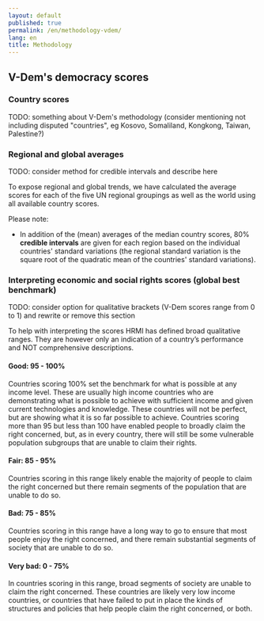 ```yaml
---
layout: default
published: true
permalink: /en/methodology-vdem/
lang: en
title: Methodology
---
```


## V-Dem's democracy scores

### Country scores

TODO: something about V-Dem's methodology (consider mentioning not including disputed "countries", eg Kosovo, Somaliland, Kongkong, Taiwan, Palestine?)

### Regional and global averages

TODO: consider method for credible intervals and describe here

To expose regional and global trends, we have calculated the average scores for each of the five UN regional groupings as well as the world using all available country scores.

Please note:

* In addition of the (mean) averages of the median country scores, 80% **credible intervals** are given for each region based on the individual countries' standard variations (the regional standard variation is the square root of the quadratic mean of the countries' standard variations).  

### Interpreting economic and social rights scores (global best benchmark)

TODO: consider option for qualitative brackets (V-Dem scores range from 0 to 1) and rewrite or remove this section

To help with interpreting the scores HRMI has defined broad qualitative ranges. They are however only an indication of a country’s performance and NOT comprehensive descriptions.

#### Good: 95 - 100%

Countries scoring 100% set the benchmark for what is possible at any income level. These are usually high income countries who are demonstrating what is possible to achieve with sufficient income and given current technologies and knowledge. These countries will not be perfect, but are showing what it is so far possible to achieve. Countries scoring more than 95 but less than 100 have enabled people to broadly claim the right concerned, but, as in every country, there will still be some vulnerable population subgroups that are unable to claim their rights.

#### Fair: 85 - 95%

Countries scoring in this range likely enable the majority of people to claim the right concerned but there remain segments of the population that are unable to do so.

#### Bad: 75 - 85%

Countries scoring in this range have a long way to go to ensure that most people enjoy the right concerned, and there remain substantial segments of society that are unable to do so.  

#### Very bad: 0 - 75%

In countries scoring in this range, broad segments of society are unable to claim the right concerned. These countries are likely very low income countries, or countries that have failed to put in place the kinds of structures and policies that help people claim the right concerned, or both.
